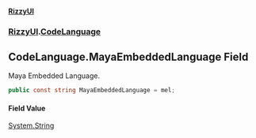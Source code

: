 #### [RizzyUI](index 'index')
### [RizzyUI](RizzyUI 'RizzyUI').[CodeLanguage](RizzyUI.CodeLanguage 'RizzyUI.CodeLanguage')

## CodeLanguage.MayaEmbeddedLanguage Field

Maya Embedded Language.

```csharp
public const string MayaEmbeddedLanguage = mel;
```

#### Field Value
[System.String](https://docs.microsoft.com/en-us/dotnet/api/System.String 'System.String')